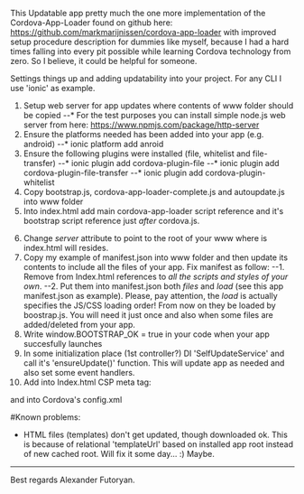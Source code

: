 This Updatable app pretty much the one more implementation of the Cordova-App-Loader found on github here:
https://github.com/markmarijnissen/cordova-app-loader with improved setup procedure description for dummies like myself,
because I had a hard times falling into every pit possible while learning Cordova technology from zero. So I believe, 
it could be helpful for someone.  
 
Settings things up and adding updatability into your project. For any CLI I use 'ionic' as example.

1. Setup web server for app updates where contents of www folder should be copied
--* For the test purposes you can install simple node.js web server from here: https://www.npmjs.com/package/http-server
2. Ensure the platforms needed has been added into your app (e.g. android)
--* ionic platform add anroid 
3. Ensure the following plugins were installed (file, whitelist and file-transfer)
--* ionic plugin add cordova-plugin-file
--* ionic plugin add cordova-plugin-file-transfer
--* ionic plugin add cordova-plugin-whitelist
4. Copy bootstrap.js, cordova-app-loader-complete.js and autoupdate.js into www folder
5. Into index.html add main cordova-app-loader script reference and it's bootstrap script reference just *after* cordova.js. 
<script src="cordova-app-loader-complete.js"></script>
<script src="bootstrap.js" timeout="5100" manifest="manifest.json" server="http://localhost:8080/"></script>
6. Change *server* attribute to point to the root of your www where is index.html will resides.
7. Copy my example of manifest.json into www folder and then update its contents to include all the files of your app.
Fix manifest as follow:
--1. Remove from Index.html references to *all the scripts and styles of your own*. 
--2. Put them into manifest.json both *files* and *load* (see this app manifest.json as example). Please, pay attention, the *load* is actually specifies the JS/CSS loading order!
From now on they be loaded by boostrap.js. You will need it just once and also when some files are added/deleted from your app.
8. Write window.BOOTSTRAP_OK = true in your code when your app succesfully launches
9. In some initialization place (1st controller?) DI 'SelfUpdateService' and call it's 'ensureUpdate()' function. This will update app as needed and also set some event handlers.
10. Add into Index.html CSP meta tag:
<meta http-equiv="Content-Security-Policy" content="default-src * 'self' cdvfile://*; style-src 'unsafe-inline' 'self' cdvfile://*; script-src 'self' 'unsafe-eval' cdvfile://*">
and into Cordova's config.xml
<access origin="*"/>
<allow-navigation href="*://*/*"/>
    
#Known problems:
* HTML files (templates) don't get updated, though downloaded ok. This is because of relational 'templateUrl' based on installed app root instead of new cached root. 
Will fix it some day... :) Maybe. 
    
---    
Best regards
Alexander Futoryan.